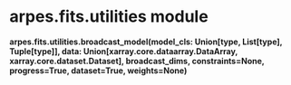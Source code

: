 # arpes.fits.utilities module

**arpes.fits.utilities.broadcast\_model(model\_cls: Union\[type,
List\[type\], Tuple\[type\]\], data:
Union\[xarray.core.dataarray.DataArray, xarray.core.dataset.Dataset\],
broadcast\_dims, constraints=None, progress=True, dataset=True,
weights=None)**
